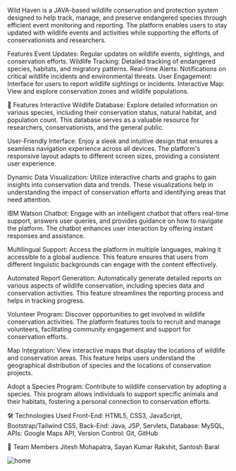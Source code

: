 Wild Haven is a JAVA-based wildlife conservation and protection system designed to help track, manage, and preserve endangered species through efficient event monitoring and reporting. The platform enables users to stay updated with wildlife events and activities while supporting the efforts of conservationists and researchers.

Features
Event Updates: Regular updates on wildlife events, sightings, and conservation efforts.
Wildlife Tracking: Detailed tracking of endangered species, habitats, and migratory patterns.
Real-time Alerts: Notifications on critical wildlife incidents and environmental threats.
User Engagement: Interface for users to report wildlife sightings or incidents.
Interactive Map: View and explore conservation zones and wildlife populations.

🚀 Features
Interactive Wildlife Database: Explore detailed information on various species, including their conservation status, natural habitat, and population count. This database serves as a valuable resource for researchers, conservationists, and the general public.

User-Friendly Interface: Enjoy a sleek and intuitive design that ensures a seamless navigation experience across all devices. The platform's responsive layout adapts to different screen sizes, providing a consistent user experience.

Dynamic Data Visualization: Utilize interactive charts and graphs to gain insights into conservation data and trends. These visualizations help in understanding the impact of conservation efforts and identifying areas that need attention.

IBM Watson Chatbot: Engage with an intelligent chatbot that offers real-time support, answers user queries, and provides guidance on how to navigate the platform. The chatbot enhances user interaction by offering instant responses and assistance.

Multilingual Support: Access the platform in multiple languages, making it accessible to a global audience. This feature ensures that users from different linguistic backgrounds can engage with the content effectively.

Automated Report Generation: Automatically generate detailed reports on various aspects of wildlife conservation, including species data and conservation activities. This feature streamlines the reporting process and helps in tracking progress.

Volunteer Program: Discover opportunities to get involved in wildlife conservation activities. The platform features tools to recruit and manage volunteers, facilitating community engagement and support for conservation efforts.

Map Integration: View interactive maps that display the locations of wildlife and conservation areas. This feature helps users understand the geographical distribution of species and the locations of conservation projects.

Adopt a Species Program: Contribute to wildlife conservation by adopting a species. This program allows individuals to support specific animals and their habitats, fostering a personal connection to conservation efforts.

🛠 Technologies Used
Front-End: HTML5, CSS3, JavaScript, Bootstrap/Tailwind CSS, Back-End: Java, JSP, Servlets, Database: MySQL, APIs: Google Maps API, Version Control: Git, GitHub

👥 Team Members
Jitesh Mohapatra, Sayan Kumar Rakshit, Santosh Baral

![home](https://github.com/user-attachments/assets/f6d5c736-6b78-4e84-82e8-db6706340ca3)
